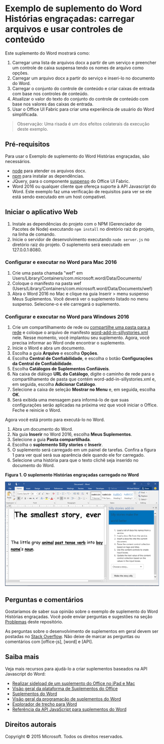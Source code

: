 # Exemplo de suplemento do Word Histórias engraçadas: carregar arquivos e usar controles de conteúdo

Este suplemento do Word mostrará como:

1. Carregar uma lista de arquivos docx a partir de um serviço e preencher um controle de caixa suspensa tendo os nomes de arquivo como opções.
2. Carregar um arquivo docx a partir do serviço e inseri-lo no documento do Word.
3. Carregar o conjunto do controle de conteúdo e criar caixas de entrada com base nos controles de conteúdo.
4. Atualizar o valor do texto do conjunto do controle de conteúdo com base nos valores das caixas de entrada.
5. Usar o Office UI Fabric para criar uma experiência de usuário do Word simplificada.

> Observação: Uma risada é um dos efeitos colaterais da execução deste exemplo.

## Pré-requisitos

Para usar o Exemplo de suplemento do Word Histórias engraçadas, são necessários.

* [node](https://nodejs.org) para atender os arquivos docx.
* [npm](https://www.npmjs.com/) para instalar as dependências.
* JQuery, para o componente [suspenso](dev.office.com/fabric/components/dropdown) do Office UI Fabric.
* Word 2016 ou qualquer cliente que ofereça suporte à API Javascript do Word. Este exemplo faz uma verificação de requisitos para ver se ele está sendo executado em um host compatível.

## Iniciar o aplicativo Web

1. Instale as dependências do projeto com o NPM (Gerenciador de Pacotes de Node) executando ```npm install``` no diretório raiz do projeto, na linha de comando.
2. Inicie o servidor de desenvolvimento executando ```node server.js``` no diretório raiz do projeto. O suplemento será executado em 127.0.0.1:8080.

### Configurar e executar no Word para Mac 2016

1. Crie uma pasta chamada "wef" em Users/Library/Containers/com.microsoft.word/Data/Documents/
2. Coloque o manifesto na pasta wef (Users/Library/Containers/com.microsoft.word/Data/Documents/wef)
3. Abra o Word 2016 no Mac e clique na guia Inserir > menu suspenso Meus Suplementos. Você deverá ver o suplemento listado no menu suspenso. Selecione-o e ele carregará o suplemento.

### Configurar e executar no Word para Windows 2016

1. Crie um compartilhamento de rede ou [compartilhe uma pasta para a rede](https://technet.microsoft.com/pt-br/library/cc770880.aspx) e coloque o arquivo de manifesto [word-add-in-sillystories.xml](word-add-in-sillystories.xml) nele. Nesse momento, você implantou seu suplemento. Agora, você precisa informar ao Word onde encontrar o suplemento.
2. Inicie o Word e abra um documento.
3. Escolha a guia **Arquivo** e escolha **Opções**.
4. Escolha **Central de Confiabilidade**, e escolha o botão **Configurações da Central de Confiabilidade**.
5. Escolha **Catálogos de Suplementos Confiáveis**.
6. Na caixa de diálogo **URL do Catálogo**, digite o caminho de rede para o compartilhamento de pasta que contém word-add-in-sillystories.xml e, em seguida, escolha **Adicionar Catálogo**.
7. Selecione a caixa de seleção **Mostrar no Menu** e, em seguida, escolha **OK**.
8. Será exibida uma mensagem para informá-lo de que suas configurações serão aplicadas na próxima vez que você iniciar o Office. Feche e reinicie o Word. 

Agora você está pronto para executá-lo no Word. 

1. Abra um documento do Word. 
2. Na guia **Inserir** no Word 2016, escolha **Meus Suplementos**. 
3. Selecione a guia **Pasta compartilhada**.
4. Escolha o **suplemento Silly stories** e **Inserir**.
5. O suplemento será carregado em um painel de tarefas. Confira a figura 1 para ver qual será sua aparência dele quando ele for carregado.
6. Selecione uma história para que o texto clichê seja inserido no documento do Word.

**Figura 1. O suplemento Histórias engraçadas carregado no Word**

![Imagem do aplicativo do Word com o suplemento Histórias engraçadas carregado](../readme-images/sillystoriesUI.PNG)

## Perguntas e comentários

Gostaríamos de saber sua opinião sobre o exemplo de suplemento do Word Histórias engraçadas. Você pode enviar perguntas e sugestões na seção [Problemas](https://github.com/OfficeDev/Word-Add-in-SIllyStories/issues) deste repositório.

As perguntas sobre o desenvolvimento de suplementos em geral devem ser postadas no [Stack Overflow](http://stackoverflow.com/questions/tagged/Office365+API). Não deixe de marcar as perguntas ou comentários com [office-js], [word] e [API].

## Saiba mais

Veja mais recursos para ajudá-lo a criar suplementos baseados na API Javascript do Word:

* [Realizar sideload de um suplemento do Office no iPad e Mac](http://dev.office.com/docs/add-ins/testing/sideload-an-office-add-in-on-ipad-and-mac)
* [Visão geral da plataforma de Suplementos do Office](https://msdn.microsoft.com/pt-br/library/office/jj220082.aspx)
* [Suplementos do Word](https://github.com/OfficeDev/office-js-docs/blob/master/word/word-add-ins.md)
* [Visão geral da programação de suplementos do Word](https://github.com/OfficeDev/office-js-docs/blob/master/word/word-add-ins-programming-guide.md)
* [Explorador de trecho para Word](http://officesnippetexplorer.azurewebsites.net/#/snippets/word)
* [Referência da API JavaScript para suplementos do Word](https://github.com/OfficeDev/office-js-docs/tree/master/word/word-add-ins-javascript-reference)

## Direitos autorais
Copyright © 2015 Microsoft. Todos os direitos reservados.
